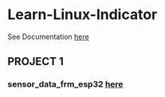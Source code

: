 # Learn-Linux-Indicator
See Documentation [here](ubuntu_indicator_tutorial.md)

## PROJECT 1
### sensor_data_frm_esp32 [here](sensor_data_frm_esp32)
